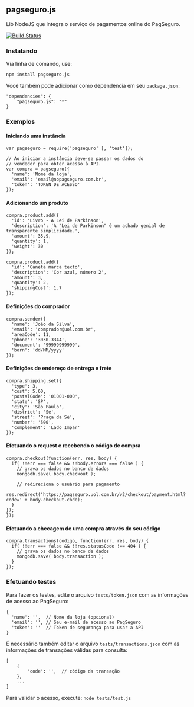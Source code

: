 ## pagseguro.js

Lib NodeJS que integra o serviço de pagamentos online do PagSeguro.

[![Build Status](https://travis-ci.org/gustavopaes/pagseguro.js.png?branch=master)](https://travis-ci.org/gustavopaes/pagseguro.js)

### Instalando

Via linha de comando, use:

    npm install pagseguro.js

Você também pode adicionar como dependência em seu `package.json`:

    "dependencies": {
        "pagseguro.js": "*"
    }

### Exemplos

#### Iniciando uma instância

    var pagseguro = require('pagseguro' [, 'test']);
    
    // Ao iniciar a instância deve-se passar os dados do
    // vendedor para obter acesso à API.
    var compra = pagseguro({
      'name': 'Nome da loja',
      'email': 'email@nopagseguro.com.br',
      'token': 'TOKEN DE ACESSO'
    });

#### Adicionando um produto

    compra.product.add({
      'id': 'Livro - A Lei de Parkinson',
      'description': 'A "Lei de Parkinson" é um achado genial de transparente simplicidade.',
      'amount': 35.9,
      'quantity': 1,
      'weight': 30
    });

    compra.product.add({
      'id': 'Caneta marca texto',
      'description': 'Cor azul, número 2',
      'amount': 3,
      'quantity': 2,
      'shippingCost': 1.7
    });

#### Definições do comprador

    compra.sender({
      'name': 'João da Silva',
      'email': 'comprador@uol.com.br',
      'areaCode': 11,
      'phone': '3030-3344',
      'document': '99999999999',
      'born': 'dd/MM/yyyy'
    });

#### Definições de endereço de entrega e frete

    compra.shipping.set({
      'type': 3,
      'cost': 5.60,
      'postalCode': '01001-000',
      'state': 'SP',
      'city': 'São Paulo',
      'district': 'Sé',
      'street': 'Praça da Sé',
      'number': '500',
      'complement': 'Lado Impar'
    });

#### Efetuando o request e recebendo o código de compra

    compra.checkout(function(err, res, body) {
      if( !!err === false && !!body.errors === false ) {
        // grava os dados no banco de dados
        mongodb.save( body.checkout );

        // redireciona o usuário para pagamento
        res.redirect('https://pagseguro.uol.com.br/v2/checkout/payment.html?code=' + body.checkout.code);
      }
    });
    });

#### Efetuando a checagem de uma compra através do seu código

    compra.transactions(codigo, function(err, res, body) {
      if( !!err === false && !!res.statusCode !== 404 ) {
        // grava os dados no banco de dados
        mongodb.save( body.transaction );
      }
    });

### Efetuando testes

Para fazer os testes, edite o arquivo `tests/token.json` com as informações de acesso ao PagSeguro:

    {
      'name': '',  // Nome da loja (opcional)
      'email': '', // Seu e-mail de acesso ao PagSeguro
      'token': ''  // Token de segurança para usar a API
    }

É necessário também editar o arquivo `tests/transactions.json` com as informações de transações válidas para consulta:

    [
        {
            'code': '',  // código da transação
        },
        ...
    ]

Para validar o acesso, execute:
`node tests/test.js`

